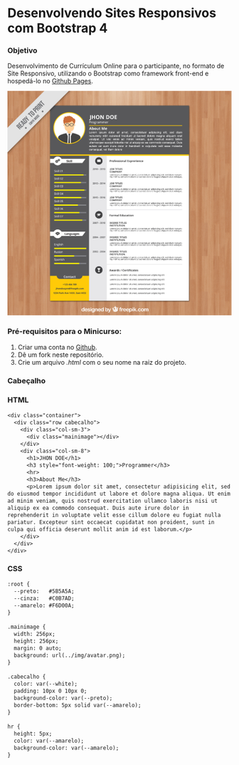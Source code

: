 # Desenvolvendo Sites Responsivos com Bootstrap 4

### Objetivo

Desenvolvimento de Currículum Online para o participante, no formato de Site Responsivo, utilizando o Bootstrap como framework front-end e hospedá-lo no [Github Pages](https://pages.github.com/).

![Personal Page](img/estrutura-da-pagina.jpg)

### Pré-requisitos para o Minicurso:

1. Criar uma conta no [Github](https://github.com).
2. Dê um fork neste repositório.
3. Crie um arquivo _.html_ com o seu nome na raiz do projeto.

### Cabeçalho

### HTML
    <div class="container">
      <div class="row cabecalho">
        <div class="col-sm-3">
          <div class="mainimage"></div>
        </div>
        <div class="col-sm-8">
          <h1>JHON DOE</h1>
          <h3 style="font-weight: 100;">Programmer</h3>
          <hr>
          <h3>About Me</h3>
          <p>Lorem ipsum dolor sit amet, consectetur adipisicing elit, sed do eiusmod tempor incididunt ut labore et dolore magna aliqua. Ut enim ad minim veniam, quis nostrud exercitation ullamco laboris nisi ut aliquip ex ea commodo consequat. Duis aute irure dolor in reprehenderit in voluptate velit esse cillum dolore eu fugiat nulla pariatur. Excepteur sint occaecat cupidatat non proident, sunt in culpa qui officia deserunt mollit anim id est laborum.</p>
        </div>
      </div>
    </div>

### CSS

    :root {
      --preto:   #5B5A5A;
      --cinza:   #C0B7AD;
      --amarelo: #F6D00A;
    }

    .mainimage {
      width: 256px;
      height: 256px;
      margin: 0 auto;
      background: url(../img/avatar.png);
    }

    .cabecalho {
      color: var(--white);
      padding: 10px 0 10px 0;
      background-color: var(--preto);
      border-bottom: 5px solid var(--amarelo);
    }

    hr {
      height: 5px;
      color: var(--amarelo);
      background-color: var(--amarelo);
    }
